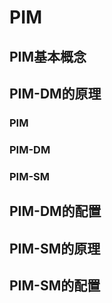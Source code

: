 # PIM

## PIM基本概念

## PIM-DM的原理
### PIM

### PIM-DM

### PIM-SM

## PIM-DM的配置

## PIM-SM的原理

## PIM-SM的配置

